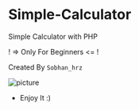 # Simple-Calculator
Simple Calculator with PHP

  ! => Only For Beginners <= !
  
Created By `Sobhan_hrz`

![picture](https://s4.uupload.ir/files/annotation_2021-05-04_075226_9obz.png)

+ Enjoy It :)
